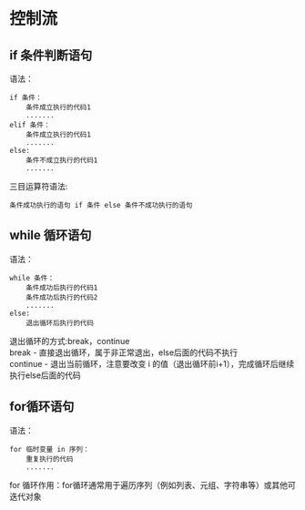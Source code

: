 # 控制流
## if 条件判断语句
语法：
```
if 条件：
    条件成立执行的代码1
    .......
elif 条件：
    条件成立执行的代码1
    .......
else:
    条件不成立执行的代码1
    .......
```
三目运算符语法:  
```
条件成功执行的语句 if 条件 else 条件不成功执行的语句
```
## while 循环语句
语法：
```
while 条件：
    条件成功后执行的代码1
    条件成功后执行的代码2
    .......
else:
    退出循环后执行的代码
```
退出循环的方式:break，continue  
break  - 直接退出循环，属于非正常退出，else后面的代码不执行  
continue - 退出当前循环，注意要改变 i 的值（退出循环前i+1），完成循环后继续执行else后面的代码

## for循环语句
语法：
```
for 临时变量 in 序列：
    重复执行的代码
    .......
```
for 循环作用：for循环通常用于遍历序列（例如列表、元组、字符串等）或其他可迭代对象

